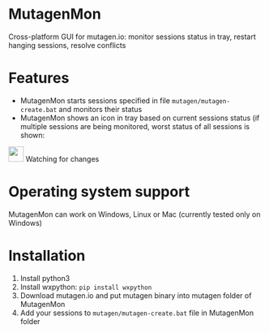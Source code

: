 # MutagenMon
Cross-platform GUI for mutagen.io: monitor sessions status in tray, restart hanging sessions, resolve conflicts

# Features

- MutagenMon starts sessions specified in file `mutagen/mutagen-create.bat` and monitors their status
- MutagenMon shows an icon in tray based on current sessions status (if multiple sessions are being monitored, worst status of all sessions is shown:

<img src=https://i.imgur.com/mPu7mZq.png width=30> Watching for changes

# Operating system support

MutagenMon can work on Windows, Linux or Mac (currently tested only on Windows)

# Installation

1. Install python3
2. Install wxpython: `pip install wxpython`
3. Download mutagen.io and put mutagen binary into mutagen folder of MutagenMon
4. Add your sessions to  `mutagen/mutagen-create.bat` file in MutagenMon folder 
